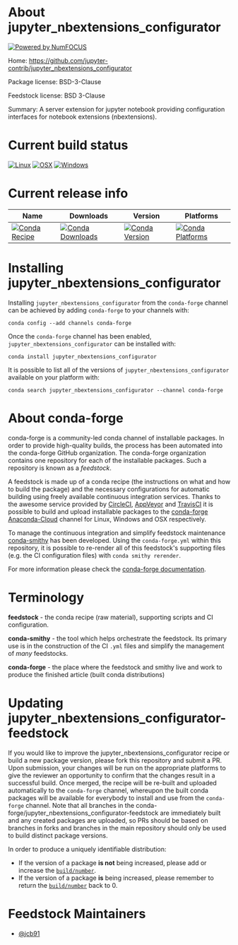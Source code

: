 About jupyter_nbextensions_configurator
=======================================

[![Powered by NumFOCUS](https://img.shields.io/badge/powered%20by-NumFOCUS-orange.svg?style=flat&colorA=E1523D&colorB=007D8A)](http://numfocus.org)

Home: https://github.com/jupyter-contrib/jupyter_nbextensions_configurator

Package license: BSD-3-Clause

Feedstock license: BSD 3-Clause

Summary: A server extension for jupyter notebook providing configuration interfaces for notebook extensions (nbextensions).



Current build status
====================

[![Linux](https://img.shields.io/circleci/project/github/conda-forge/jupyter_nbextensions_configurator-feedstock/master.svg?label=Linux)](https://circleci.com/gh/conda-forge/jupyter_nbextensions_configurator-feedstock)
[![OSX](https://img.shields.io/travis/conda-forge/jupyter_nbextensions_configurator-feedstock/master.svg?label=macOS)](https://travis-ci.org/conda-forge/jupyter_nbextensions_configurator-feedstock)
[![Windows](https://img.shields.io/appveyor/ci/conda-forge/jupyter-nbextensions-configurator-feedstock/master.svg?label=Windows)](https://ci.appveyor.com/project/conda-forge/jupyter-nbextensions-configurator-feedstock/branch/master)

Current release info
====================

| Name | Downloads | Version | Platforms |
| --- | --- | --- | --- |
| [![Conda Recipe](https://img.shields.io/badge/recipe-jupyter_nbextensions_configurator-green.svg)](https://anaconda.org/conda-forge/jupyter_nbextensions_configurator) | [![Conda Downloads](https://img.shields.io/conda/dn/conda-forge/jupyter_nbextensions_configurator.svg)](https://anaconda.org/conda-forge/jupyter_nbextensions_configurator) | [![Conda Version](https://img.shields.io/conda/vn/conda-forge/jupyter_nbextensions_configurator.svg)](https://anaconda.org/conda-forge/jupyter_nbextensions_configurator) | [![Conda Platforms](https://img.shields.io/conda/pn/conda-forge/jupyter_nbextensions_configurator.svg)](https://anaconda.org/conda-forge/jupyter_nbextensions_configurator) |

Installing jupyter_nbextensions_configurator
============================================

Installing `jupyter_nbextensions_configurator` from the `conda-forge` channel can be achieved by adding `conda-forge` to your channels with:

```
conda config --add channels conda-forge
```

Once the `conda-forge` channel has been enabled, `jupyter_nbextensions_configurator` can be installed with:

```
conda install jupyter_nbextensions_configurator
```

It is possible to list all of the versions of `jupyter_nbextensions_configurator` available on your platform with:

```
conda search jupyter_nbextensions_configurator --channel conda-forge
```


About conda-forge
=================

conda-forge is a community-led conda channel of installable packages.
In order to provide high-quality builds, the process has been automated into the
conda-forge GitHub organization. The conda-forge organization contains one repository
for each of the installable packages. Such a repository is known as a *feedstock*.

A feedstock is made up of a conda recipe (the instructions on what and how to build
the package) and the necessary configurations for automatic building using freely
available continuous integration services. Thanks to the awesome service provided by
[CircleCI](https://circleci.com/), [AppVeyor](https://www.appveyor.com/)
and [TravisCI](https://travis-ci.org/) it is possible to build and upload installable
packages to the [conda-forge](https://anaconda.org/conda-forge)
[Anaconda-Cloud](https://anaconda.org/) channel for Linux, Windows and OSX respectively.

To manage the continuous integration and simplify feedstock maintenance
[conda-smithy](https://github.com/conda-forge/conda-smithy) has been developed.
Using the ``conda-forge.yml`` within this repository, it is possible to re-render all of
this feedstock's supporting files (e.g. the CI configuration files) with ``conda smithy rerender``.

For more information please check the [conda-forge documentation](https://conda-forge.org/docs/).

Terminology
===========

**feedstock** - the conda recipe (raw material), supporting scripts and CI configuration.

**conda-smithy** - the tool which helps orchestrate the feedstock.
                   Its primary use is in the construction of the CI ``.yml`` files
                   and simplify the management of *many* feedstocks.

**conda-forge** - the place where the feedstock and smithy live and work to
                  produce the finished article (built conda distributions)


Updating jupyter_nbextensions_configurator-feedstock
====================================================

If you would like to improve the jupyter_nbextensions_configurator recipe or build a new
package version, please fork this repository and submit a PR. Upon submission,
your changes will be run on the appropriate platforms to give the reviewer an
opportunity to confirm that the changes result in a successful build. Once
merged, the recipe will be re-built and uploaded automatically to the
`conda-forge` channel, whereupon the built conda packages will be available for
everybody to install and use from the `conda-forge` channel.
Note that all branches in the conda-forge/jupyter_nbextensions_configurator-feedstock are
immediately built and any created packages are uploaded, so PRs should be based
on branches in forks and branches in the main repository should only be used to
build distinct package versions.

In order to produce a uniquely identifiable distribution:
 * If the version of a package **is not** being increased, please add or increase
   the [``build/number``](https://conda.io/docs/user-guide/tasks/build-packages/define-metadata.html#build-number-and-string).
 * If the version of a package **is** being increased, please remember to return
   the [``build/number``](https://conda.io/docs/user-guide/tasks/build-packages/define-metadata.html#build-number-and-string)
   back to 0.

Feedstock Maintainers
=====================

* [@jcb91](https://github.com/jcb91/)

